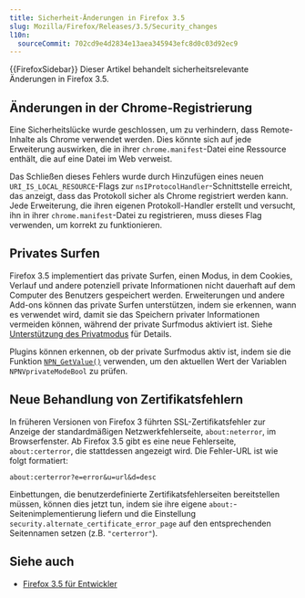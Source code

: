```yaml
---
title: Sicherheit-Änderungen in Firefox 3.5
slug: Mozilla/Firefox/Releases/3.5/Security_changes
l10n:
  sourceCommit: 702cd9e4d2834e13aea345943efc8d0c03d92ec9
---
```


{{FirefoxSidebar}}
Dieser Artikel behandelt sicherheitsrelevante Änderungen in Firefox 3.5.

## Änderungen in der Chrome-Registrierung

Eine Sicherheitslücke wurde geschlossen, um zu verhindern, dass Remote-Inhalte als Chrome verwendet werden. Dies könnte sich auf jede Erweiterung auswirken, die in ihrer `chrome.manifest`-Datei eine Ressource enthält, die auf eine Datei im Web verweist.

Das Schließen dieses Fehlers wurde durch Hinzufügen eines neuen `URI_IS_LOCAL_RESOURCE`-Flags zur `nsIProtocolHandler`-Schnittstelle erreicht, das anzeigt, dass das Protokoll sicher als Chrome registriert werden kann. Jede Erweiterung, die ihren eigenen Protokoll-Handler erstellt und versucht, ihn in ihrer `chrome.manifest`-Datei zu registrieren, muss dieses Flag verwenden, um korrekt zu funktionieren.

## Privates Surfen

Firefox 3.5 implementiert das private Surfen, einen Modus, in dem Cookies, Verlauf und andere potenziell private Informationen nicht dauerhaft auf dem Computer des Benutzers gespeichert werden. Erweiterungen und andere Add-ons können das private Surfen unterstützen, indem sie erkennen, wann es verwendet wird, damit sie das Speichern privater Informationen vermeiden können, während der private Surfmodus aktiviert ist. Siehe [Unterstützung des Privatmodus](/en-US/Supporting_private_browsing_mode) für Details.

Plugins können erkennen, ob der private Surfmodus aktiv ist, indem sie die Funktion [`NPN_GetValue()`](/de/docs/NPN_GetValue) verwenden, um den aktuellen Wert der Variablen `NPNVprivateModeBool` zu prüfen.

## Neue Behandlung von Zertifikatsfehlern

In früheren Versionen von Firefox 3 führten SSL-Zertifikatsfehler zur Anzeige der standardmäßigen Netzwerkfehlerseite, `about:neterror`, im Browserfenster. Ab Firefox 3.5 gibt es eine neue Fehlerseite, `about:certerror`, die stattdessen angezeigt wird. Die Fehler-URL ist wie folgt formatiert:

`about:certerror?e=error&u=url&d=desc`

Einbettungen, die benutzerdefinierte Zertifikatsfehlerseiten bereitstellen müssen, können dies jetzt tun, indem sie ihre eigene `about:`-Seitenimplementierung liefern und die Einstellung `security.alternate_certificate_error_page` auf den entsprechenden Seitennamen setzen (z.B. `"certerror"`).

## Siehe auch

- [Firefox 3.5 für Entwickler](/en-US/Firefox%203.5%20for%20developers)
